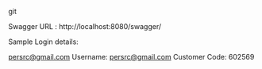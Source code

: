 git

Swagger URL : http://localhost:8080/swagger/

Sample Login details:

persrc@gmail.com
Username: persrc@gmail.com
Customer Code: 602569